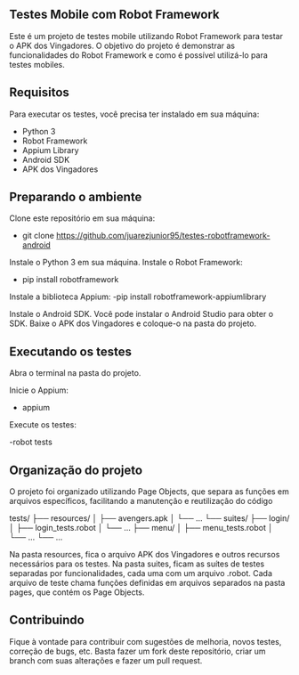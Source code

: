 ## Testes Mobile com Robot Framework ##
  Este é um projeto de testes mobile utilizando Robot Framework para testar o APK dos Vingadores. O objetivo do projeto é demonstrar as funcionalidades do Robot Framework e como é possível utilizá-lo para testes mobiles.

## Requisitos ##
Para executar os testes, você precisa ter instalado em sua máquina:

- Python 3
- Robot Framework
- Appium Library
- Android SDK
- APK dos Vingadores

## Preparando o ambiente ##
Clone este repositório em sua máquina:

- git clone https://github.com/juarezjunior95/testes-robotframework-android

Instale o Python 3 em sua máquina.
Instale o Robot Framework:
- pip install robotframework

Instale a biblioteca Appium:
 -pip install robotframework-appiumlibrary
 
Instale o Android SDK. Você pode instalar o Android Studio para obter o SDK.
Baixe o APK dos Vingadores e coloque-o na pasta do projeto.

## Executando os testes ##

Abra o terminal na pasta do projeto.

Inicie o Appium:
- appium

Execute os testes:

 -robot tests

## Organização do projeto ##
O projeto foi organizado utilizando Page Objects, que separa as funções em arquivos específicos, facilitando a manutenção e reutilização do código


tests/
├── resources/
│   ├── avengers.apk
│   └── ...
└── suites/
    ├── login/
    │   ├── login_tests.robot
    │   └── ...
    ├── menu/
    │   ├── menu_tests.robot
    │   └── ...
    └── ...



Na pasta resources, fica o arquivo APK dos Vingadores e outros recursos necessários para os testes. Na pasta suites, ficam as suítes de testes separadas por funcionalidades, cada uma com um arquivo .robot.
Cada arquivo de teste chama funções definidas em arquivos separados na pasta pages, que contém os Page Objects.

## Contribuindo ##

Fique à vontade para contribuir com sugestões de melhoria, novos testes, correção de bugs, etc. 
Basta fazer um fork deste repositório, criar um branch com suas alterações e fazer um pull request.







